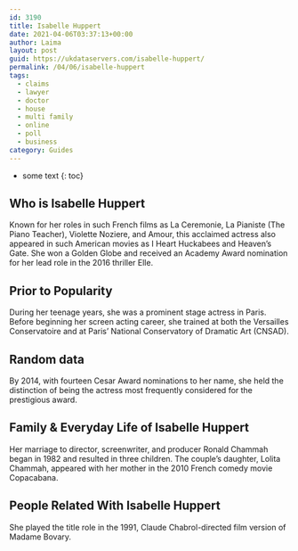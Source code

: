 ```yaml
---
id: 3190
title: Isabelle Huppert
date: 2021-04-06T03:37:13+00:00
author: Laima
layout: post
guid: https://ukdataservers.com/isabelle-huppert/
permalink: /04/06/isabelle-huppert
tags:
  - claims
  - lawyer
  - doctor
  - house
  - multi family
  - online
  - poll
  - business
category: Guides
---
```


* some text
{: toc}


## Who is Isabelle Huppert
                  
                  
                  
Known for her roles in such French films as La Ceremonie, La Pianiste (The Piano Teacher), Violette Noziere, and Amour, this acclaimed actress also appeared in such American movies as I Heart Huckabees and Heaven&#8217;s Gate. She won a Golden Globe and received an Academy Award nomination for her lead role in the 2016 thriller Elle.
                  
              
            
              
            
                
                
                
## Prior to Popularity
                  
                  
                  
During her teenage years, she was a prominent stage actress in Paris. Before beginning her screen acting career, she trained at both the Versailles Conservatoire and at Paris&#8217; National Conservatory of Dramatic Art (CNSAD).
                  
              
            
              
            
                
                
                
## Random data
                  
                  
                  
By 2014, with fourteen Cesar Award nominations to her name, she held the distinction of being the actress most frequently considered for the prestigious award.
                  
              
            
              
            
                
                
                
## Family & Everyday Life of Isabelle Huppert
                  
                  
                  
Her marriage to director, screenwriter, and producer Ronald Chammah began in 1982 and resulted in three children. The couple&#8217;s daughter, Lolita Chammah, appeared with her mother in the 2010 French comedy movie Copacabana.
                  
              
            
              
            
                
                
                
## People Related With Isabelle Huppert
                  
                  
                  
She played the title role in the 1991, Claude Chabrol-directed film version of Madame Bovary.
                  
              
            
              
            
                
              
            
              
              
            
            
              
            
          
          
          